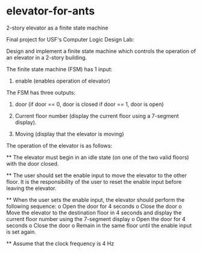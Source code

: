 # elevator-for-ants
2-story elevator as a finite state machine

Final project for USF's Computer Logic Design Lab:

Design and implement a finite state machine which controls the operation of an elevator in a
2-story building.

The finite state machine (FSM) has 1 input:

1. enable (enables operation of elevator)

The FSM has three outputs:

1. door (if door == 0, door is closed if door == 1, door is open)

2. Current floor number (display the current floor using a 7-segment display).

3. Moving (display that the elevator is moving)

The operation of the elevator is as follows:

** The elevator must begin in an idle state (on one of the two valid floors) with the door
closed.

** The user should set the enable input to move the elevator to the other floor. It is the
responsibility of the user to reset the enable input before leaving the elevator.

** When the user sets the enable input, the elevator should perform the following
sequence:
o Open the door for 4 seconds
o Close the door
o Move the elevator to the destination floor in 4 seconds and display the
current floor number using the 7-segment display
o Open the door for 4 seconds
o Close the door
o Remain in the same floor until the enable input is set again.

** Assume that the clock frequency is 4 Hz
